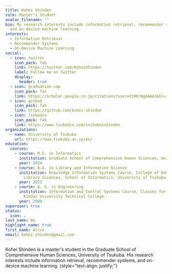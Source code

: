 ```yaml
---
title: Kohei Shinden
role: Master's Student
avatar_filename: ""
bio: My research interests include information retrieval, recommender systems,
  and on-device machine learning.
interests:
  - Information Retrieval
  - Recommender Systems
  - On-Device Machine Learning
social:
  - icon: twitter
    icon_pack: fab
    link: https://twitter.com/KoheiShinden
    label: Follow me on Twitter
    display:
      header: true
  - icon: graduation-cap
    icon_pack: fas
    link: https://scholar.google.co.jp/citations?user=X19KrWgAAAAJ&hl=ja&authuser=1
  - icon: github
    icon_pack: fab
    link: https://github.com/kohei-shinden
  - icon: linkedin
    icon_pack: fab
    link: https://www.linkedin.com/in/koheishinden
organizations:
  - name: University of Tsukuba
    url: https://www.tsukuba.ac.jp/en/
education:
  courses:
    - course: M.S. in Informatics
      institution: Graduate School of Comprehensive Human Sciences, University of Tsukuba
      year: 2024
    - course: B.A. in Library and Information Science
      institution: Knowledge Information Systems Course, College of Knowledge and
        Library Sciences, School of Informatics, University of Tsukuba
      year: 2021
    - course: A. S. in Engineering
      institution: Information and Control Systems Course, Classes for Engineering,
        Kindai University Technical College.
      year: 2008
superuser: true
status:
  icon: ☕️
last_name: Wu
highlight_name: true
first_name: Alice
email: kohei.shinden@gmail.com
---
```

Kohei Shinden is a master's student in the Graduate School of Comprehensive Human Sciences, University of Tsukuba. His research interests include information retrieval, recommender systems, and on-device machine learning.
{style="text-align: justify;"}